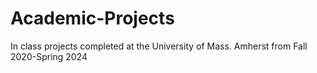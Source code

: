 # Academic-Projects
In class projects completed at the University of Mass. Amherst from Fall 2020-Spring 2024
